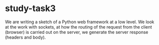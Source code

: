 # study-task3
We are writing a sketch of a Python web framework at a low level.
We look at the work with sockets, at how the routing of the request from the client (browser) is carried out on the server, we generate the server response (headers and body).
